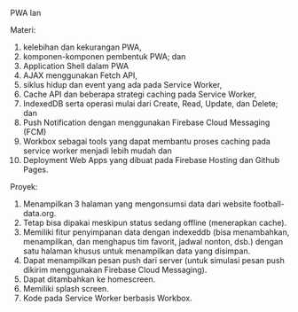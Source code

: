 PWA Ian

Materi:
1. kelebihan dan kekurangan PWA,
2. komponen-komponen pembentuk PWA; dan
3. Application Shell dalam PWA
4. AJAX menggunakan Fetch API,
5. siklus hidup dan event yang ada pada Service Worker,
6. Cache API dan beberapa strategi caching pada Service Worker,
7. IndexedDB serta operasi mulai dari Create, Read, Update, dan Delete; dan
8. Push Notification dengan menggunakan Firebase Cloud Messaging (FCM)
9. Workbox sebagai tools yang dapat membantu proses caching pada service worker menjadi lebih mudah dan
10. Deployment Web Apps yang dibuat pada Firebase Hosting dan Github Pages.

Proyek:
1. Menampilkan 3 halaman yang mengonsumsi data dari website football-data.org.
2. Tetap bisa dipakai meskipun status sedang offline (menerapkan cache).
3. Memiliki fitur penyimpanan data dengan indexeddb (bisa menambahkan, menampilkan, dan menghapus tim favorit, jadwal nonton, dsb.) dengan satu halaman khusus untuk menampilkan data yang disimpan.
4. Dapat menampilkan pesan push dari server (untuk simulasi pesan push dikirim menggunakan Firebase Cloud Messaging). 
5. Dapat ditambahkan ke homescreen.
6. Memiliki splash screen.
7. Kode pada Service Worker berbasis Workbox.
